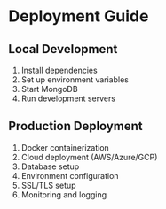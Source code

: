 # Deployment Guide

## Local Development
1. Install dependencies
2. Set up environment variables
3. Start MongoDB
4. Run development servers

## Production Deployment
1. Docker containerization
2. Cloud deployment (AWS/Azure/GCP)
3. Database setup
4. Environment configuration
5. SSL/TLS setup
6. Monitoring and logging
